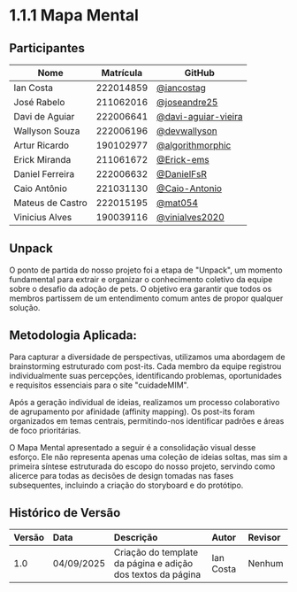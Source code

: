 # 1.1.1 Mapa Mental

## Participantes

| Nome | Matrícula | GitHub |
|------|-----------|--------|
| Ian Costa | 222014859 | [@iancostag](https://github.com/iancostag) |
| José Rabelo | 211062016 | [@joseandre25](https://github.com/joseandre25) |
| Davi de Aguiar | 222006641 | [@davi-aguiar-vieira](https://github.com/davi-aguiar-vieira) |
| Wallyson Souza | 222006196 | [@devwallyson](https://github.com/devwallyson) |
| Artur Ricardo | 190102977 | [@algorithmorphic](https://github.com/algorithmorphic) |
| Erick Miranda | 211061672 | [@Erick-ems](https://github.com/Erick-ems) |
| Daniel Ferreira | 222006632 | [@DanielFsR](https://github.com/DanielFsR) |
| Caio Antônio | 221031130 | [@Caio-Antonio](https://github.com/Caio-Antonio) |
| Mateus de Castro | 222015195 | [@mat054](https://github.com/mat054) |
| Vinicius Alves | 190039116 | [@vinialves2020](https://github.com/vinialves2020) |

## Unpack

O ponto de partida do nosso projeto foi a etapa de "Unpack", um momento fundamental para extrair e organizar o conhecimento coletivo da equipe sobre o desafio da adoção de pets. O objetivo era garantir que todos os membros partissem de um entendimento comum antes de propor qualquer solução.

## Metodologia Aplicada:

Para capturar a diversidade de perspectivas, utilizamos uma abordagem de brainstorming estruturado com post-its. Cada membro da equipe registrou individualmente suas percepções, identificando problemas, oportunidades e requisitos essenciais para o site "cuidadeMIM".

Após a geração individual de ideias, realizamos um processo colaborativo de agrupamento por afinidade (affinity mapping). Os post-its foram organizados em temas centrais, permitindo-nos identificar padrões e áreas de foco prioritárias.

O Mapa Mental apresentado a seguir é a consolidação visual desse esforço. Ele não representa apenas uma coleção de ideias soltas, mas sim a primeira síntese estruturada do escopo do nosso projeto, servindo como alicerce para todas as decisões de design tomadas nas fases subsequentes, incluindo a criação do storyboard e do protótipo.



## Histórico de Versão

| Versão | Data | Descrição | Autor | Revisor |
| :--- | :--- | :--- | :--- | :--- |
| 1.0 | 04/09/2025 | Criação do template da página e adição dos textos da página | Ian Costa | Nenhum |
